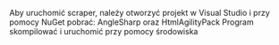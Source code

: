 Aby uruchomić scraper, należy otworzyć projekt w Visual Studio i przy pomocy NuGet pobrać:
AngleSharp oraz HtmlAgilityPack
Program skompilować i uruchomić przy pomocy środowiska